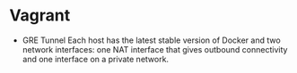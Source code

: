# Vagrant
  
  * GRE Tunnel
    Each host has the latest stable version of Docker and two network interfaces: one NAT interface that gives outbound           connectivity and one interface on a private network.
